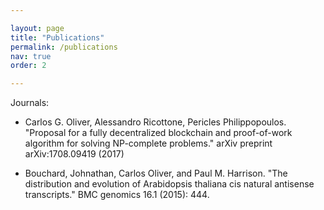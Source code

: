 ```yaml
---

layout: page
title: "Publications"
permalink: /publications
nav: true
order: 2

---
```


Journals:

* Carlos G. Oliver, Alessandro Ricottone, Pericles Philippopoulos. "Proposal for a fully decentralized blockchain and proof-of-work algorithm for solving NP-complete problems." arXiv preprint	arXiv:1708.09419 (2017)

* Bouchard, Johnathan, Carlos Oliver, and Paul M. Harrison. "The distribution and evolution of Arabidopsis thaliana cis natural antisense transcripts." BMC genomics 16.1 (2015): 444.

